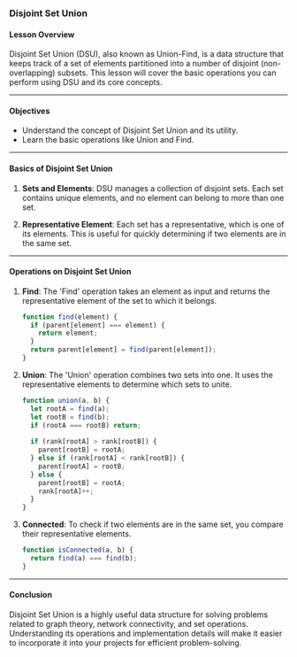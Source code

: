 ### **Disjoint Set Union**

#### Lesson Overview

Disjoint Set Union (DSU), also known as Union-Find, is a data structure that keeps track of a set of elements partitioned into a number of disjoint (non-overlapping) subsets. This lesson will cover the basic operations you can perform using DSU and its core concepts.

---

#### Objectives

- Understand the concept of Disjoint Set Union and its utility.
- Learn the basic operations like Union and Find.

---

#### Basics of Disjoint Set Union

1. **Sets and Elements**: DSU manages a collection of disjoint sets. Each set contains unique elements, and no element can belong to more than one set.

2. **Representative Element**: Each set has a representative, which is one of its elements. This is useful for quickly determining if two elements are in the same set.

---

#### Operations on Disjoint Set Union

1. **Find**: The 'Find' operation takes an element as input and returns the representative element of the set to which it belongs.

    ```javascript
    function find(element) {
      if (parent[element] === element) {
        return element;
      }
      return parent[element] = find(parent[element]);
    }
    ```

2. **Union**: The 'Union' operation combines two sets into one. It uses the representative elements to determine which sets to unite.

    ```javascript
    function union(a, b) {
      let rootA = find(a);
      let rootB = find(b);
      if (rootA === rootB) return;
      
      if (rank[rootA] > rank[rootB]) {
        parent[rootB] = rootA;
      } else if (rank[rootA] < rank[rootB]) {
        parent[rootA] = rootB;
      } else {
        parent[rootB] = rootA;
        rank[rootA]++;
      }
    }
    ```

3. **Connected**: To check if two elements are in the same set, you compare their representative elements.

    ```javascript
    function isConnected(a, b) {
      return find(a) === find(b);
    }
    ```

---

#### Conclusion

Disjoint Set Union is a highly useful data structure for solving problems related to graph theory, network connectivity, and set operations. Understanding its operations and implementation details will make it easier to incorporate it into your projects for efficient problem-solving.